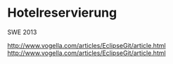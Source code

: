 Hotelreservierung
=================

SWE 2013




http://www.vogella.com/articles/EclipseGit/article.html
http://www.vogella.com/articles/EclipseGit/article.html
